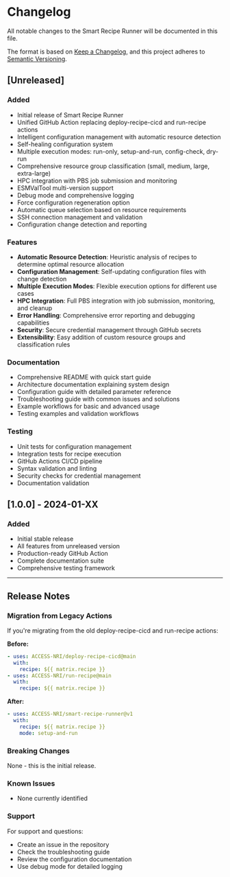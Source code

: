 # Changelog

All notable changes to the Smart Recipe Runner will be documented in this file.

The format is based on [Keep a Changelog](https://keepachangelog.com/en/1.0.0/),
and this project adheres to [Semantic Versioning](https://semver.org/spec/v2.0.0.html).

## [Unreleased]

### Added
- Initial release of Smart Recipe Runner
- Unified GitHub Action replacing deploy-recipe-cicd and run-recipe actions
- Intelligent configuration management with automatic resource detection
- Self-healing configuration system
- Multiple execution modes: run-only, setup-and-run, config-check, dry-run
- Comprehensive resource group classification (small, medium, large, extra-large)
- HPC integration with PBS job submission and monitoring
- ESMValTool multi-version support
- Debug mode and comprehensive logging
- Force configuration regeneration option
- Automatic queue selection based on resource requirements
- SSH connection management and validation
- Configuration change detection and reporting

### Features
- **Automatic Resource Detection**: Heuristic analysis of recipes to determine optimal resource allocation
- **Configuration Management**: Self-updating configuration files with change detection
- **Multiple Execution Modes**: Flexible execution options for different use cases
- **HPC Integration**: Full PBS integration with job submission, monitoring, and cleanup
- **Error Handling**: Comprehensive error reporting and debugging capabilities
- **Security**: Secure credential management through GitHub secrets
- **Extensibility**: Easy addition of custom resource groups and classification rules

### Documentation
- Comprehensive README with quick start guide
- Architecture documentation explaining system design
- Configuration guide with detailed parameter reference
- Troubleshooting guide with common issues and solutions
- Example workflows for basic and advanced usage
- Testing examples and validation workflows

### Testing
- Unit tests for configuration management
- Integration tests for recipe execution
- GitHub Actions CI/CD pipeline
- Syntax validation and linting
- Security checks for credential management
- Documentation validation

## [1.0.0] - 2024-01-XX

### Added
- Initial stable release
- All features from unreleased version
- Production-ready GitHub Action
- Complete documentation suite
- Comprehensive testing framework

---

## Release Notes

### Migration from Legacy Actions

If you're migrating from the old deploy-recipe-cicd and run-recipe actions:

**Before:**
```yaml
- uses: ACCESS-NRI/deploy-recipe-cicd@main
  with:
    recipe: ${{ matrix.recipe }}
- uses: ACCESS-NRI/run-recipe@main
  with:
    recipe: ${{ matrix.recipe }}
```

**After:**
```yaml
- uses: ACCESS-NRI/smart-recipe-runner@v1
  with:
    recipe: ${{ matrix.recipe }}
    mode: setup-and-run
```

### Breaking Changes

None - this is the initial release.

### Known Issues

- None currently identified

### Support

For support and questions:
- Create an issue in the repository
- Check the troubleshooting guide
- Review the configuration documentation
- Use debug mode for detailed logging
